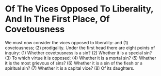 # Of The Vices Opposed To Liberality, And In The First Place, Of Covetousness

We must now consider the vices opposed to liberality: and (1) covetousness; (2) prodigality.  Under the first head there are eight points of inquiry:
(1) Whether covetousness is a sin?
(2) Whether it is a special sin?
(3) To which virtue it is opposed;
(4) Whether it is a mortal sin?
(5) Whether it is the most grievous of sins?
(6) Whether it is a sin of the flesh or a spiritual sin?
(7) Whether it is a capital vice?
(8) Of its daughters.